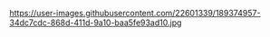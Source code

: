 https://user-images.githubusercontent.com/22601339/189374957-34dc7cdc-868d-411d-9a10-baa5fe93ad10.jpg


